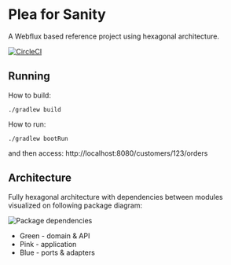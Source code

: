 # Plea for Sanity
A Webflux based reference project using hexagonal architecture.

[![CircleCI](https://circleci.com/gh/karbonfw/plea4sanity/tree/master.svg?style=svg)](https://circleci.com/gh/karbonfw/plea4sanity/tree/master)

## Running
How to build:
```
./gradlew build
```

How to run:
```
./gradlew bootRun
```
and then access: http://localhost:8080/customers/123/orders

## Architecture
Fully hexagonal architecture with dependencies between modules visualized on
following package diagram:

![Package dependencies](http://www.plantuml.com/plantuml/proxy?cache=no&src=https://raw.githubusercontent.com/karbonfw/plea4sanity/master/module-dependencies.puml)

* Green - domain & API
* Pink - application
* Blue - ports & adapters
